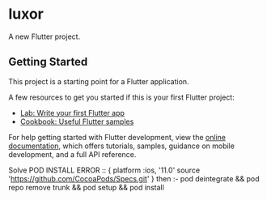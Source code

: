# luxor

A new Flutter project.

## Getting Started

This project is a starting point for a Flutter application.

A few resources to get you started if this is your first Flutter project:

- [Lab: Write your first Flutter app](https://docs.flutter.dev/get-started/codelab)
- [Cookbook: Useful Flutter samples](https://docs.flutter.dev/cookbook)

For help getting started with Flutter development, view the
[online documentation](https://docs.flutter.dev/), which offers tutorials,
samples, guidance on mobile development, and a full API reference.

Solve POD INSTALL ERROR ::
{
platform :ios, '11.0'
source 'https://github.com/CocoaPods/Specs.git'
}
then :-
pod deintegrate && pod repo remove trunk && pod setup && pod install
